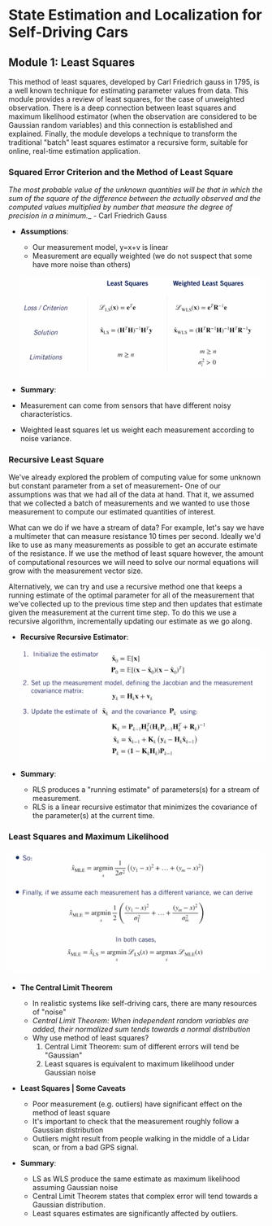 # State Estimation and Localization for Self-Driving Cars

## Module 1: Least Squares
This method of least squares, developed by Carl Friedrich gauss in 1795, is a well known technique for estimating parameter values from data. This module provides a review of least squares, for the case of unweighted observation. There is a deep connection between least squares and maximum likelihood estimator (when the observation are considered to be Gaussian random variables) and this connection is established and explained. Finally, the module develops a technique to transform the traditional "batch" least squares estimator a recursive form, suitable for online, real-time estimation application. 

### Squared Error Criterion and the Method of Least Square

_The most probable value of the unknown quantities will be that in which the sum of the square of the difference between the actually observed and the computed values multiplied by number that measure the degree of precision in a minimum.__ - Carl Friedrich Gauss

- __Assumptions__:
  - Our measurement model, y=x+v is linear
  - Measurement are equally weighted (we do not suspect that some have more noise than others)

  <p align="center"><img src="./img/least_squares.jpg" width=640></img></p>

-  __Summary__:
  - Measurement can come from sensors that have different noisy characteristics.
  - Weighted least squares let us weight each measurement according to noise variance. 


### Recursive Least Square
We've already explored the problem of computing value for some unknown but constant parameter from a set of measurement- One of our assumptions was that we had all of the data at hand. That it, we assumed that we collected a batch of measurements and we wanted to use those measurement to compute our estimated quantities of interest. 

What can we do if we have a stream of data? For example, let's say we have a multimeter that can measure resistance 10 times per second. Ideally we'd like to use as many measurements as possible to get an accurate estimate of the resistance. If we use the method of least square however, the amount of computational resources we will need to solve our normal equations will grow with the measurement vector size. 

Alternatively, we can try and use a recursive method one that keeps a running estimate of the optimal parameter for all of the measurement that we've collected up to the previous time step and then updates that estimate given the measurement at the current time step. To do this we use a recursive algorithm, incrementally updating our estimate as we go along.

- __Recursive Recursive Estimator__:
  <p align="center"><img src="./img/recursive_least_squares.jpg" width=640></img></p>
  
- __Summary__:
  - RLS produces a "running estimate" of parameters(s) for a stream of measurement.
  - RLS is a linear recursive estimator that minimizes the covariance of the parameter(s) at the current time.
  
### Least Squares and Maximum Likelihood
<p align="center"><img src="./img/maximum_likelihood.jpg" width=640></img></p>

- __The Central Limit Theorem__
  - In realistic systems like self-driving cars, there are many resources of "noise"
  - _Central Limit Theorem: When independent random variables are added, their normalized sum tends towards a normal distribution_
  - Why use method of least squares?
    1. Central Limit Theorem: sum of different errors will tend be "Gaussian"
    2. Least squares is equivalent to maximum likelihood under Gaussian noise

- __Least Squares | Some Caveats__
  - Poor measurement (e.g. outliers) have significant effect on the method of least square
  - It's important to check that the measurement roughly follow a Gaussian distribution
  - Outliers might result from people walking in the middle of a Lidar scan, or from a bad GPS signal. 

- __Summary__:
  - LS as WLS produce the same estimate as maximum likelihood assuming Gaussian noise
  - Central Limit Theorem states that complex error will tend towards a Gaussian distribution.
  - Least squares estimates are significantly affected by outliers.
